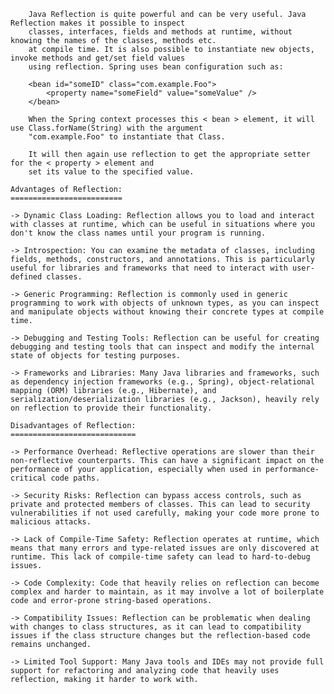         Java Reflection is quite powerful and can be very useful. Java Reflection makes it possible to inspect
        classes, interfaces, fields and methods at runtime, without knowing the names of the classes, methods etc.
        at compile time. It is also possible to instantiate new objects, invoke methods and get/set field values
        using reflection. Spring uses bean configuration such as:

        <bean id="someID" class="com.example.Foo">
            <property name="someField" value="someValue" />
        </bean>

        When the Spring context processes this < bean > element, it will use Class.forName(String) with the argument
        "com.example.Foo" to instantiate that Class.

        It will then again use reflection to get the appropriate setter for the < property > element and
        set its value to the specified value.
        
    Advantages of Reflection:
    =========================

    -> Dynamic Class Loading: Reflection allows you to load and interact with classes at runtime, which can be useful in situations where you don't know the class names until your program is running.

    -> Introspection: You can examine the metadata of classes, including fields, methods, constructors, and annotations. This is particularly useful for libraries and frameworks that need to interact with user-defined classes.

    -> Generic Programming: Reflection is commonly used in generic programming to work with objects of unknown types, as you can inspect and manipulate objects without knowing their concrete types at compile time.

    -> Debugging and Testing Tools: Reflection can be useful for creating debugging and testing tools that can inspect and modify the internal state of objects for testing purposes.

    -> Frameworks and Libraries: Many Java libraries and frameworks, such as dependency injection frameworks (e.g., Spring), object-relational mapping (ORM) libraries (e.g., Hibernate), and serialization/deserialization libraries (e.g., Jackson), heavily rely on reflection to provide their functionality.

    Disadvantages of Reflection:
    ============================

    -> Performance Overhead: Reflective operations are slower than their non-reflective counterparts. This can have a significant impact on the performance of your application, especially when used in performance-critical code paths.

    -> Security Risks: Reflection can bypass access controls, such as private and protected members of classes. This can lead to security vulnerabilities if not used carefully, making your code more prone to malicious attacks.

    -> Lack of Compile-Time Safety: Reflection operates at runtime, which means that many errors and type-related issues are only discovered at runtime. This lack of compile-time safety can lead to hard-to-debug issues.

    -> Code Complexity: Code that heavily relies on reflection can become complex and harder to maintain, as it may involve a lot of boilerplate code and error-prone string-based operations.

    -> Compatibility Issues: Reflection can be problematic when dealing with changes to class structures, as it can lead to compatibility issues if the class structure changes but the reflection-based code remains unchanged.

    -> Limited Tool Support: Many Java tools and IDEs may not provide full support for refactoring and analyzing code that heavily uses reflection, making it harder to work with.
     
